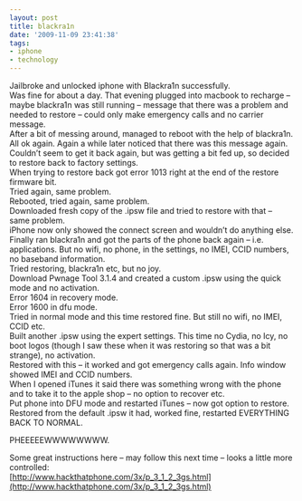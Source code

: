 ```yaml
---
layout: post
title: blackra1n
date: '2009-11-09 23:41:38'
tags:
- iphone
- technology
---
```



Jailbroke and unlocked iphone with Blackra1n successfully.  
 Was fine for about a day. That evening plugged into macbook to recharge – maybe blackra1n was still running – message that there was a problem and needed to restore – could only make emergency calls and no carrier message.  
 After a bit of messing around, managed to reboot with the help of blackra1n. All ok again. Again a while later noticed that there was this message again. Couldn’t seem to get it back again, but was getting a bit fed up, so decided to restore back to factory settings.  
 When trying to restore back got error 1013 right at the end of the restore firmware bit.  
 Tried again, same problem.  
 Rebooted, tried again, same problem.  
 Downloaded fresh copy of the .ipsw file and tried to restore with that – same problem.  
 iPhone now only showed the connect screen and wouldn’t do anything else.  
 Finally ran blackra1n and got the parts of the phone back again – i.e. applications. But no wifi, no phone, in the settings, no IMEI, CCID numbers, no baseband information.  
 Tried restoring, blackra1n etc, but no joy.  
 Download Pwnage Tool 3.1.4 and created a custom .ipsw using the quick mode and no activation.  
 Error 1604 in recovery mode.  
 Error 1600 in dfu mode.  
 Tried in normal mode and this time restored fine. But still no wifi, no IMEI, CCID etc.  
 Built another .ipsw using the expert settings. This time no Cydia, no Icy, no boot logos (though I saw these when it was restoring so that was a bit strange), no activation.  
 Restored with this – it worked and got emergency calls again. Info window showed IMEI and CCID numbers.  
 When I opened iTunes it said there was something wrong with the phone and to take it to the apple shop – no option to recover etc.  
 Put phone into DFU mode and restarted iTunes – now got option to restore.  
 Restored from the default .ipsw it had, worked fine, restarted EVERYTHING BACK TO NORMAL.

PHEEEEEWWWWWWWW.

Some great instructions here – may follow this next time – looks a little more controlled:  
[http://www.hackthatphone.com/3x/p_3_1_2_3gs.html](http://www.hackthatphone.com/3x/p_3_1_2_3gs.html)


